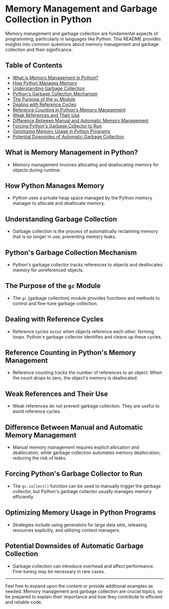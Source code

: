 # Memory Management and Garbage Collection in Python

Memory management and garbage collection are fundamental aspects of programming, particularly in languages like Python. This README provides insights into common questions about memory management and garbage collection and their significance.

## Table of Contents

- [What is Memory Management in Python?](#what-is-memory-management-in-python)
- [How Python Manages Memory](#how-python-manages-memory)
- [Understanding Garbage Collection](#understanding-garbage-collection)
- [Python's Garbage Collection Mechanism](#pythons-garbage-collection-mechanism)
- [The Purpose of the `gc` Module](#the-purpose-of-the-gc-module)
- [Dealing with Reference Cycles](#dealing-with-reference-cycles)
- [Reference Counting in Python's Memory Management](#reference-counting-in-pythons-memory-management)
- [Weak References and Their Use](#weak-references-and-their-use)
- [Difference Between Manual and Automatic Memory Management](#difference-between-manual-and-automatic-memory-management)
- [Forcing Python's Garbage Collector to Run](#forcing-pythons-garbage-collector-to-run)
- [Optimizing Memory Usage in Python Programs](#optimizing-memory-usage-in-python-programs)
- [Potential Downsides of Automatic Garbage Collection](#potential-downsides-of-automatic-garbage-collection)

## What is Memory Management in Python?

- Memory management involves allocating and deallocating memory for objects during runtime.

## How Python Manages Memory

- Python uses a private heap space managed by the Python memory manager to allocate and deallocate memory.

## Understanding Garbage Collection

- Garbage collection is the process of automatically reclaiming memory that is no longer in use, preventing memory leaks.

## Python's Garbage Collection Mechanism

- Python's garbage collector tracks references to objects and deallocates memory for unreferenced objects.

## The Purpose of the `gc` Module

- The `gc` (garbage collection) module provides functions and methods to control and fine-tune garbage collection.

## Dealing with Reference Cycles

- Reference cycles occur when objects reference each other, forming loops. Python's garbage collector identifies and cleans up these cycles.

## Reference Counting in Python's Memory Management

- Reference counting tracks the number of references to an object. When the count drops to zero, the object's memory is deallocated.

## Weak References and Their Use

- Weak references do not prevent garbage collection. They are useful to avoid reference cycles.

## Difference Between Manual and Automatic Memory Management

- Manual memory management requires explicit allocation and deallocation, while garbage collection automates memory deallocation, reducing the risk of leaks.

## Forcing Python's Garbage Collector to Run

- The `gc.collect()` function can be used to manually trigger the garbage collector, but Python's garbage collector usually manages memory efficiently.

## Optimizing Memory Usage in Python Programs

- Strategies include using generators for large data sets, releasing resources explicitly, and utilizing context managers.

## Potential Downsides of Automatic Garbage Collection

- Garbage collection can introduce overhead and affect performance. Fine-tuning may be necessary in rare cases.

---

Feel free to expand upon the content or provide additional examples as needed. Memory management and garbage collection are crucial topics, so be prepared to explain their importance and how they contribute to efficient and reliable code.

